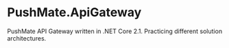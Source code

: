 # PushMate.ApiGateway
PushMate API Gateway written in .NET Core 2.1. Practicing different solution architectures.
